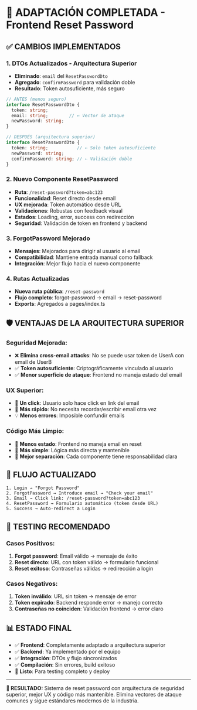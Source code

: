 # 🎯 ADAPTACIÓN COMPLETADA - Frontend Reset Password

## ✅ CAMBIOS IMPLEMENTADOS

### 1. **DTOs Actualizados - Arquitectura Superior**
- **Eliminado**: `email` del `ResetPasswordDto` 
- **Agregado**: `confirmPassword` para validación doble
- **Resultado**: Token autosuficiente, más seguro

```typescript
// ANTES (menos seguro)
interface ResetPasswordDto {
  token: string;
  email: string;        // ← Vector de ataque
  newPassword: string;
}

// DESPUÉS (arquitectura superior)
interface ResetPasswordDto {
  token: string;           // ← Solo token autosuficiente
  newPassword: string;
  confirmPassword: string; // ← Validación doble
}
```

### 2. **Nuevo Componente ResetPassword**
- **Ruta**: `/reset-password?token=abc123`
- **Funcionalidad**: Reset directo desde email
- **UX mejorada**: Token automático desde URL
- **Validaciones**: Robustas con feedback visual
- **Estados**: Loading, error, success con redirección
- **Seguridad**: Validación de token en frontend y backend

### 3. **ForgotPassword Mejorado**
- **Mensajes**: Mejorados para dirigir al usuario al email
- **Compatibilidad**: Mantiene entrada manual como fallback
- **Integración**: Mejor flujo hacia el nuevo componente

### 4. **Rutas Actualizadas**
- **Nueva ruta pública**: `/reset-password`
- **Flujo completo**: forgot-password → email → reset-password
- **Exports**: Agregados a pages/index.ts

## 🛡️ VENTAJAS DE LA ARQUITECTURA SUPERIOR

### **Seguridad Mejorada:**
- ❌ **Elimina cross-email attacks**: No se puede usar token de UserA con email de UserB
- ✅ **Token autosuficiente**: Criptográficamente vinculado al usuario
- ✅ **Menor superficie de ataque**: Frontend no maneja estado del email

### **UX Superior:**
- 🎯 **Un click**: Usuario solo hace click en link del email
- 🚀 **Más rápido**: No necesita recordar/escribir email otra vez
- 💡 **Menos errores**: Imposible confundir emails

### **Código Más Limpio:**
- 🔧 **Menos estado**: Frontend no maneja email en reset
- 📝 **Más simple**: Lógica más directa y mantenible
- 🎨 **Mejor separación**: Cada componente tiene responsabilidad clara

## 🔄 FLUJO ACTUALIZADO

```
1. Login → "Forgot Password"
2. ForgotPassword → Introduce email → "Check your email"
3. Email → Click link: /reset-password?token=abc123
4. ResetPassword → Formulario automático (token desde URL)
5. Success → Auto-redirect a Login
```

## 🧪 TESTING RECOMENDADO

### **Casos Positivos:**
1. **Forgot password**: Email válido → mensaje de éxito
2. **Reset directo**: URL con token válido → formulario funcional
3. **Reset exitoso**: Contraseñas válidas → redirección a login

### **Casos Negativos:**
1. **Token inválido**: URL sin token → mensaje de error
2. **Token expirado**: Backend responde error → manejo correcto
3. **Contraseñas no coinciden**: Validación frontend → error claro

## 📊 ESTADO FINAL

- ✅ **Frontend**: Completamente adaptado a arquitectura superior
- ✅ **Backend**: Ya implementado por el equipo
- ✅ **Integración**: DTOs y flujo sincronizados
- ✅ **Compilación**: Sin errores, build exitoso
- 🎯 **Listo**: Para testing completo y deploy

---

**🎉 RESULTADO:** Sistema de reset password con arquitectura de seguridad superior, mejor UX y código más mantenible. Elimina vectores de ataque comunes y sigue estándares modernos de la industria.

